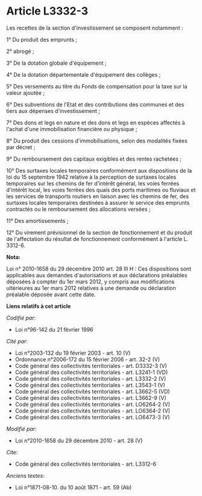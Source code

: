 # Article L3332-3

Les recettes de la section d'investissement se composent notamment : 

1° Du produit des emprunts ; 

2° abrogé ; 

3° De la dotation globale d'équipement ; 

4° De la dotation départementale d'équipement des collèges ; 

5° Des versements au titre du Fonds de compensation pour la taxe sur la valeur ajoutée ; 

6° Des subventions de l'Etat et des contributions des communes et des tiers aux dépenses d'investissement ; 

7° Des dons et legs en nature et des dons et legs en espèces affectés à l'achat d'une immobilisation financière ou
physique ; 

8° Du produit des cessions d'immobilisations, selon des modalités fixées par décret ; 

9° Du remboursement des capitaux exigibles et des rentes rachetées ; 

10° Des surtaxes locales temporaires conformément aux dispositions de la loi du 15 septembre 1942 relative à la perception de
surtaxes locales temporaires sur les chemins de fer d'intérêt général, les voies ferrées d'intérêt local, les voies ferrées
des quais des ports maritimes ou fluviaux et les services de transports routiers en liaison avec les chemins de fer, des
surtaxes locales temporaires destinées à assurer le service des emprunts contractés ou le remboursement des allocations
versées ; 

11° Des amortissements ; 

12° Du virement prévisionnel de la section de fonctionnement et du produit de l'affectation du résultat de fonctionnement
conformément à l'article L. 3312-6.

**Nota:**

Loi n° 2010-1658 du 29 décembre 2010 art. 28 III H : Ces dispositions sont applicables aux demandes d'autorisations et aux
déclarations préalables déposées à compter du 1er mars 2012, y compris aux modifications ultérieures au 1er mars 2012
relatives à une demande ou déclaration préalable déposée avant cette date.

**Liens relatifs à cet article**

_Codifié par_:

  - Loi n°96-142 du 21 février 1996

_Cité par_:

  - Loi n°2003-132 du 19 février 2003 - art. 10 (V)
  - Ordonnance n°2006-172 du 15 février 2006 - art. 32-2 (V)
  - Code général des collectivités territoriales - art. D3332-3 (V)
  - Code général des collectivités territoriales - art. L3241-1 (VD)
  - Code général des collectivités territoriales - art. L3332-2 (V)
  - Code général des collectivités territoriales - art. L3543-1 (V)
  - Code général des collectivités territoriales - art. L3662-5 (VD)
  - Code général des collectivités territoriales - art. L3662-9 (V)
  - Code général des collectivités territoriales - art. LO6264-2 (V)
  - Code général des collectivités territoriales - art. LO6364-2 (V)
  - Code général des collectivités territoriales - art. LO6473-3 (V)

_Modifié par_:

  - Loi n°2010-1658 du 29 décembre 2010 - art. 28 (V)

_Cite_:

  - Code général des collectivités territoriales - art. L3312-6

_Anciens textes_:

  - Loi n°1871-08-10. du 10 août 1871 - art. 59 (Ab)
